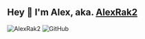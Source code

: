   ## Hey 👋 I'm Alex, aka. [AlexRak2](https://www.alexrak2.com/)

<img src="https://komarev.com/ghpvc/?username=AlexRak2&style=for-the-badge&logo=github&color=blue" alt="AlexRak2" />

<img src="https://img.shields.io/github/followers/AlexRak2?label=Followers&style=for-the-badge&logo=github&color=blue" alt="GitHub">
